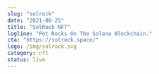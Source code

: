 ```yaml
---
slug: "solrock"
date: "2021-08-25"
title: "SolRock NFT"
logline: "Pet Rocks On The Solana Blockchain."
cta: "https://solrock.space/"
logo: /img/solrock.svg
category: nft
status: live
---
```

